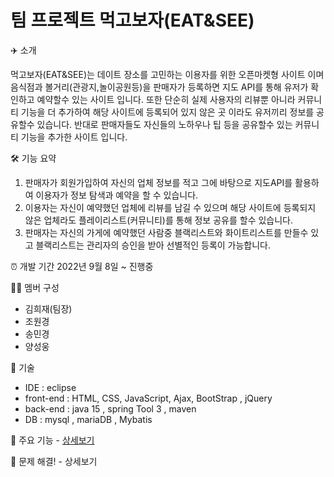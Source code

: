 # 팀 프로젝트 먹고보자(EAT&SEE)

✈️ 소개

먹고보자(EAT&SEE)는 데이트 장소를 고민하는 이용자를 위한 오픈마켓형 사이트 이며 음식점과 볼거리(관광지,놀이공원등)을 판매자가 등록하면 지도 API를 통해 유저가 확인하고 예약할수 있는 사이트 입니다. 또한 단순히 실제 사용자의 리뷰뿐 아니라 커뮤니티 기능을 더 추가하여 해당 사이트에 등록되어 있지 않은 곳 이라도 유저끼리 정보를 공유할수 있습니다. 반대로 판매자들도 자신들의 노하우나 팁 등을 공유할수 있는 커뮤니티 기능을 추가한 사이트 입니다.


🛠 기능 요약

1. 판매자가 회원가입하여 자신의 업체 정보를 적고 그에 바탕으로 지도API를 활용하여 이용자가 정보 탐색과 예약을 할 수 있습니다.
2. 이용자는 자신이 예약했던 업체에 리뷰를 남길 수 있으며 해당 사이트에 등록되지 않은 업체라도 플레이리스트(커뮤니티)를 통해 정보 공유를 할수 있습니다.
3. 판매자는 자신의 가게에 예약했던 사람중 블랙리스트와 화이트리스트를 만들수 있고 블랙리스트는 관리자의 승인을 받아 선별적인 등록이 가능합니다.


⏰ 개발 기간
2022년 9월 8일 ~ 진행중



👩‍💻 멤버 구성
 - 김희재(팀장)
 - 조원경
 - 송민경
 - 양성웅


📌 기술
 - IDE : eclipse
 - front-end : HTML, CSS, JavaScript, Ajax, BootStrap , jQuery
 - back-end : java 15 , spring Tool 3 , maven
 - DB : mysql , mariaDB , Mybatis

📌 주요 기능 - [상세보기](https://github.com/tar0324/ec_master.wiki.git)


📌 문제 해결! - 상세보기
